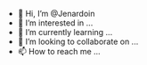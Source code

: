 - 👋 Hi, I’m @Jenardoin
- 👀 I’m interested in ...
- 🌱 I’m currently learning ...
- 💞️ I’m looking to collaborate on ...
- 📫 How to reach me ...

<!---
Jenardoin/Jenardoin is a ✨ special ✨ repository because its `README.md` (this file) appears on your GitHub profile.
You can click the Preview link to take a look at your changes.
--->
